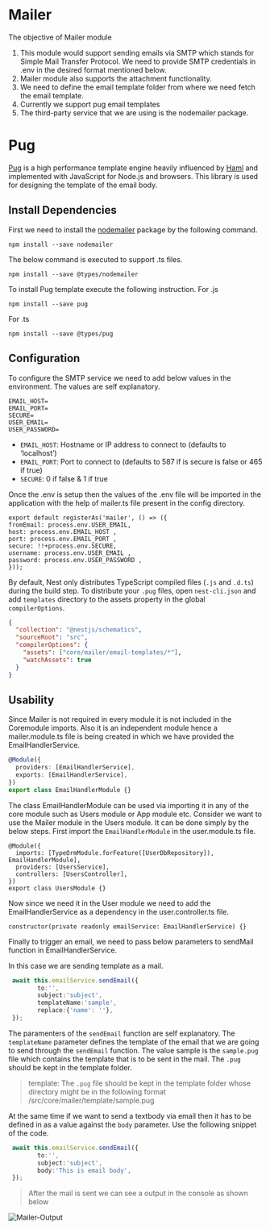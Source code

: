 # Mailer 

The objective of Mailer module

1) This module would support sending emails via SMTP which stands for Simple Mail Transfer Protocol. We need to provide SMTP credentials in .env in the desired format mentioned below.
2) Mailer module also supports the attachment functionality.
3) We need to define the email template folder from where we need fetch the email template.
4) Currently we support pug email templates
5) The third-party service that we are using is the nodemailer package.

# Pug
[Pug](https://www.npmjs.com/package/pug) is a high performance template engine heavily influenced by [Haml](https://haml.info/) and implemented with JavaScript for Node.js and browsers. This library is used for designing the template of the email body.

## Install Dependencies
First we need to install the [nodemailer](https://www.npmjs.com/package/nodemailer) package by the following command.
```
npm install --save nodemailer
```
The below command is executed to support .ts files.
```
npm install --save @types/nodemailer
```
To install Pug template execute the following instruction.
For .js
```
npm install --save pug
```
For .ts
```
npm install --save @types/pug
```
## Configuration
To configure the SMTP service we need to add below values in the environment. The values are self explanatory.  
```
EMAIL_HOST=
EMAIL_PORT=
SECURE=
USER_EMAIL=
USER_PASSWORD=
```
* `EMAIL_HOST`: Hostname or IP address to connect to (defaults to ‘localhost’)
* `EMAIL_PORT`: Port to connect to (defaults to 587 if is secure is false or 465 if true)
* `SECURE`: 0 if false & 1 if true

Once the .env is setup then the values of the .env file will be imported in the application with the help of mailer.ts file present in the config directory.
```
export default registerAs('mailer', () => ({
fromEmail: process.env.USER_EMAIL,
host: process.env.EMAIL_HOST ,
port: process.env.EMAIL_PORT ,
secure: !!+process.env.SECURE,
username: process.env.USER_EMAIL ,
password: process.env.USER_PASSWORD ,
}));
```
By default, Nest only distributes TypeScript compiled files (`.js` and `.d.ts`) during the build step. To distribute your `.pug` files, open `nest-cli.json` and add `templates` directory to the assets property in the global `compilerOptions`.

```json
{
  "collection": "@nestjs/schematics",
  "sourceRoot": "src",
  "compilerOptions": {
    "assets": ["core/mailer/email-templates/*"],
    "watchAssets": true
  }
}
```

## Usability 
Since Mailer is not required in every module it is not included in the Coremodule imports.
Also it is an independent module hence a mailer.module.ts file is being created in which we have provided the EmailHandlerService.
```ts
@Module({
  providers: [EmailHandlerService],
  exports: [EmailHandlerService],
})
export class EmailHandlerModule {}
```
The class EmailHandlerModule can be used via importing it in any of the core module such as Users module or App module etc. Consider we want to use the Mailer module in the Users module. It can  be done simply by the below steps. First import the ```EmailHandlerModule``` in the user.module.ts file.
```
@Module({
  imports: [TypeOrmModule.forFeature([UserDbRepository]), EmailHandlerModule],
  providers: [UsersService],
  controllers: [UsersController],
})
export class UsersModule {}
```
Now since we need it in the User module we need to add the EmailHandlerService as a dependency in the user.controller.ts file.

`constructor(private readonly emailService: EmailHandlerService) {} `

Finally to trigger an email, we need to pass below parameters to sendMail function in EmailHandlerService.

In this case we are sending template as a mail.
```ts
 await this.emailService.sendEmail({
        to:'',
        subject:'subject',
        templateName:'sample',
        replace:{'name': ''},
 });
```
The paramenters of the `sendEmail` function are self explanatory. The `templateName` parameter defines the template of the email that we are going to send through the  `sendEmail` function.
The value sample is the `sample.pug` file which contains the template that is to be sent in the mail. The `.pug` should be kept in the template folder.

> template: The `.pug` file should be kept in the template folder whose directory might be in the following format <rootdir>/src/core/mailer/template/sample.pug

At the same time if we want to send a textbody via email then it has to be defined
in as a value against the `body` parameter. Use the following snippet of the code.
```ts
 await this.emailService.sendEmail({
        to:'',
        subject:'subject',
        body:'This is email body',
 });
```
>After the mail is sent we can see a output in the console as shown below

![Mailer-Output](https://github.com/NeoSOFT-Technologies/rest-node-nestjs/blob/https-support/wiki/images/mailer.PNG?raw=true)
